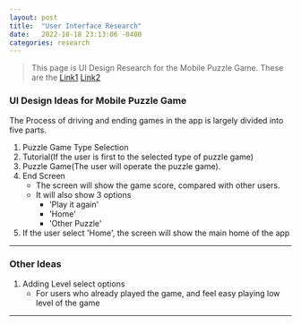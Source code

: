 ```yaml
---
layout: post
title:  "User Interface Research"
date:   2022-10-18 23:13:06 -0400
categories: research
---
```


>This page is UI Design Research for the Mobile Puzzle Game. These are the [Link1](https://t1-laurence.github.io/devblog/research/2022/10/13/Puzzle-game-research-Day-1.html) [Link2](https://t1-laurence.github.io/devblog/research/2022/10/13/Puzzle-game-research-Day-2.htmlw)

### UI Design Ideas for Mobile Puzzle Game

The Process of driving and ending games in the app is largely divided into five parts.

1. Puzzle Game Type Selection
2. Tutorial(If the user is first to the selected type of puzzle game)
3. Puzzle Game(The user will operate the puzzle game).
4. End Screen
    - The screen will show the game score, compared with other users.
    - It will also show 3 options
        - 'Play it again'
        - 'Home'
        - 'Other Puzzle'
5. If the user select 'Home', the screen will show the main home of the app

---

### Other Ideas

1. Adding Level select options
    - For users who already played the game, and feel easy playing low level of the game

---
